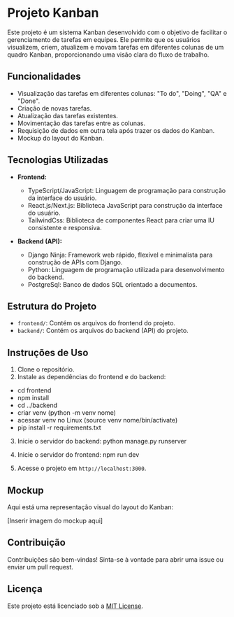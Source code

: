 # Projeto Kanban

Este projeto é um sistema Kanban desenvolvido com o objetivo de facilitar o gerenciamento de tarefas em equipes. Ele permite que os usuários visualizem, criem, atualizem e movam tarefas em diferentes colunas de um quadro Kanban, proporcionando uma visão clara do fluxo de trabalho.

## Funcionalidades

- Visualização das tarefas em diferentes colunas: "To do", "Doing", "QA" e "Done".
- Criação de novas tarefas.
- Atualização das tarefas existentes.
- Movimentação das tarefas entre as colunas.
- Requisição de dados em outra tela após trazer os dados do Kanban.
- Mockup do layout do Kanban.

## Tecnologias Utilizadas

- **Frontend:**
  - TypeScript/JavaScript: Linguagem de programação para construção da interface do usuário.
  - React.js/Next.js: Biblioteca JavaScript para construção da interface do usuário.
  - TailwindCss: Biblioteca de componentes React para criar uma IU consistente e responsiva.

- **Backend (API):**
  - Django Ninja: Framework web rápido, flexível e minimalista para construção de APIs com Django.
  - Python: Linguagem de programação utilizada para desenvolvimento do backend.
  - PostgreSql: Banco de dados SQL orientado a documentos.

## Estrutura do Projeto

- `frontend/`: Contém os arquivos do frontend do projeto.
- `backend/`: Contém os arquivos do backend (API) do projeto.

## Instruções de Uso

1. Clone o repositório.
2. Instale as dependências do frontend e do backend:
 - cd frontend
 - npm install
 - cd ../backend
 - criar venv (python -m venv nome)
 - acessar venv no Linux (source venv nome/bin/activate)
 - pip install -r requirements.txt

3. Inicie o servidor do backend:
python manage.py runserver

4. Inicie o servidor do frontend: npm run dev

5. Acesse o projeto em `http://localhost:3000`.

## Mockup

Aqui está uma representação visual do layout do Kanban:

[Inserir imagem do mockup aqui]

## Contribuição

Contribuições são bem-vindas! Sinta-se à vontade para abrir uma issue ou enviar um pull request.

## Licença

Este projeto está licenciado sob a [MIT License](LICENSE).

